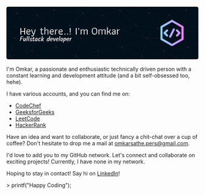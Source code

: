 ![Profile Banner](./public/github-header-image.png)

I'm Omkar, a passionate and enthusiastic technically driven person with a constant learning and development attitude (and a bit self-obsessed too, hehe).

I have various accounts, and you can find me on:
- [CodeChef](https://www.codechef.com/users/omkar_sggs)
- [GeeksforGeeks](https://auth.geeksforgeeks.org/user/omkarsathe01)
- [LeetCode](https://leetcode.com/Omkarsathe/)
- [HackerRank](https://www.hackerrank.com/profile/omkarsathe)

Have an idea and want to collaborate, or just fancy a chit-chat over a cup of coffee? Don't hesitate to drop me a mail at [omkarsathe.pers@gmail.com](mailto:omkarsathe.pers@gmail.com?subject=Hey%20Omkar,%20Let's%20Connect!&body=Please%20share%20your%20comment%20below:%0A%0A-------------------------------------%0A%0A[What's%20in%20your%20mind?]%0A%0A--------------------------------------%0A%0ASource%20Link:%20https://github.com/omkarsathe01/).

I'd love to add you to my GitHub network. Let's connect and collaborate on exciting projects! Currently, I have none in my network.

Hoping to stay in contact! Say hi on [LinkedIn](https://www.linkedin.com/in/omkarsathe01/)!

\> printf("Happy Coding");

